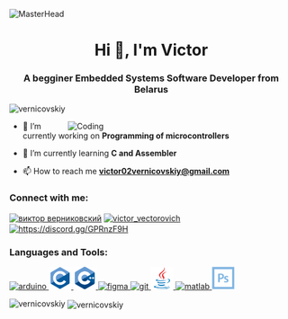 ![MasterHead](https://cdn.ttgtmedia.com/visuals/searchEnterpriseLinux/server_distributions/enterpriselinux_article_027.jpg)
<h1 align="center">Hi 👋, I'm Victor</h1>
<h3 align="center">A begginer Embedded Systems Software Developer from Belarus</h3>

<p align="left"> <img src="https://komarev.com/ghpvc/?username=vernicovskiy&label=Profile%20views&color=0e75b6&style=flat" alt="vernicovskiy" /> </p>
<img align="right" alt="Coding" width="400" src="https://cdn.dribbble.com/users/1162077/screenshots/3848914/programmer.gif">

- 🔭 I’m currently working on **Programming of microcontrollers**

- 🌱 I’m currently learning **C and Assembler**

- 📫 How to reach me **victor02vernicovskiy@gmail.com**

<h3 align="left">Connect with me:</h3>
<p align="left">
<a href="https://www.linkedin.com/in/vi-ver" target="blank"><img align="center" src="https://raw.githubusercontent.com/rahuldkjain/github-profile-readme-generator/master/src/images/icons/Social/linked-in-alt.svg" alt="виктор верниковский" height="30" width="40" /></a>
<a href="https://instagram.com/victor_vectorovich" target="blank"><img align="center" src="https://raw.githubusercontent.com/rahuldkjain/github-profile-readme-generator/master/src/images/icons/Social/instagram.svg" alt="victor_vectorovich" height="30" width="40" /></a>
<a href="https://discord.gg/https://discord.gg/GPRnzF9H" target="blank"><img align="center" src="https://raw.githubusercontent.com/rahuldkjain/github-profile-readme-generator/master/src/images/icons/Social/discord.svg" alt="https://discord.gg/GPRnzF9H" height="30" width="40" /></a>
</p>

<h3 align="left">Languages and Tools:</h3>
<p align="left"> <a href="https://www.arduino.cc/" target="_blank" rel="noreferrer"> <img src="https://cdn.worldvectorlogo.com/logos/arduino-1.svg" alt="arduino" width="40" height="40"/> </a> <a href="https://www.cprogramming.com/" target="_blank" rel="noreferrer"> <img src="https://raw.githubusercontent.com/devicons/devicon/master/icons/c/c-original.svg" alt="c" width="40" height="40"/> </a> <a href="https://www.w3schools.com/cpp/" target="_blank" rel="noreferrer"> <img src="https://raw.githubusercontent.com/devicons/devicon/master/icons/cplusplus/cplusplus-original.svg" alt="cplusplus" width="40" height="40"/> </a> <a href="https://www.figma.com/" target="_blank" rel="noreferrer"> <img src="https://www.vectorlogo.zone/logos/figma/figma-icon.svg" alt="figma" width="40" height="40"/> </a> <a href="https://git-scm.com/" target="_blank" rel="noreferrer"> <img src="https://www.vectorlogo.zone/logos/git-scm/git-scm-icon.svg" alt="git" width="40" height="40"/> </a> <a href="https://www.java.com" target="_blank" rel="noreferrer"> <img src="https://raw.githubusercontent.com/devicons/devicon/master/icons/java/java-original.svg" alt="java" width="40" height="40"/> </a> <a href="https://www.mathworks.com/" target="_blank" rel="noreferrer"> <img src="https://upload.wikimedia.org/wikipedia/commons/2/21/Matlab_Logo.png" alt="matlab" width="40" height="40"/> </a> <a href="https://www.photoshop.com/en" target="_blank" rel="noreferrer"> <img src="https://raw.githubusercontent.com/devicons/devicon/master/icons/photoshop/photoshop-line.svg" alt="photoshop" width="40" height="40"/> </a> </p>

<p><img align="left" src="https://github-readme-stats.vercel.app/api/top-langs?username=vernicovskiy&show_icons=true&locale=en&layout=compact" alt="vernicovskiy" /></p>

<p>&nbsp;<img align="center" src="https://github-readme-stats.vercel.app/api?username=vernicovskiy&show_icons=true&locale=en" alt="vernicovskiy" /></p>

